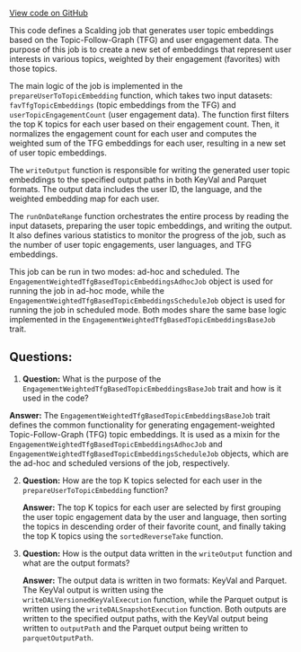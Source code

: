 [View code on GitHub](https://github.com/misbahsy/the-algorithm/src/scala/com/twitter/simclusters_v2/scalding/embedding/tfg/EngagementWeightedTfgBasedTopicEmbeddingsJob.scala)

This code defines a Scalding job that generates user topic embeddings based on the Topic-Follow-Graph (TFG) and user engagement data. The purpose of this job is to create a new set of embeddings that represent user interests in various topics, weighted by their engagement (favorites) with those topics.

The main logic of the job is implemented in the `prepareUserToTopicEmbedding` function, which takes two input datasets: `favTfgTopicEmbeddings` (topic embeddings from the TFG) and `userTopicEngagementCount` (user engagement data). The function first filters the top K topics for each user based on their engagement count. Then, it normalizes the engagement count for each user and computes the weighted sum of the TFG embeddings for each user, resulting in a new set of user topic embeddings.

The `writeOutput` function is responsible for writing the generated user topic embeddings to the specified output paths in both KeyVal and Parquet formats. The output data includes the user ID, the language, and the weighted embedding map for each user.

The `runOnDateRange` function orchestrates the entire process by reading the input datasets, preparing the user topic embeddings, and writing the output. It also defines various statistics to monitor the progress of the job, such as the number of user topic engagements, user languages, and TFG embeddings.

This job can be run in two modes: ad-hoc and scheduled. The `EngagementWeightedTfgBasedTopicEmbeddingsAdhocJob` object is used for running the job in ad-hoc mode, while the `EngagementWeightedTfgBasedTopicEmbeddingsScheduleJob` object is used for running the job in scheduled mode. Both modes share the same base logic implemented in the `EngagementWeightedTfgBasedTopicEmbeddingsBaseJob` trait.
## Questions: 
 1. **Question:** What is the purpose of the `EngagementWeightedTfgBasedTopicEmbeddingsBaseJob` trait and how is it used in the code?

   **Answer:** The `EngagementWeightedTfgBasedTopicEmbeddingsBaseJob` trait defines the common functionality for generating engagement-weighted Topic-Follow-Graph (TFG) topic embeddings. It is used as a mixin for the `EngagementWeightedTfgBasedTopicEmbeddingsAdhocJob` and `EngagementWeightedTfgBasedTopicEmbeddingsScheduleJob` objects, which are the ad-hoc and scheduled versions of the job, respectively.

2. **Question:** How are the top K topics selected for each user in the `prepareUserToTopicEmbedding` function?

   **Answer:** The top K topics for each user are selected by first grouping the user topic engagement data by the user and language, then sorting the topics in descending order of their favorite count, and finally taking the top K topics using the `sortedReverseTake` function.

3. **Question:** How is the output data written in the `writeOutput` function and what are the output formats?

   **Answer:** The output data is written in two formats: KeyVal and Parquet. The KeyVal output is written using the `writeDALVersionedKeyValExecution` function, while the Parquet output is written using the `writeDALSnapshotExecution` function. Both outputs are written to the specified output paths, with the KeyVal output being written to `outputPath` and the Parquet output being written to `parquetOutputPath`.